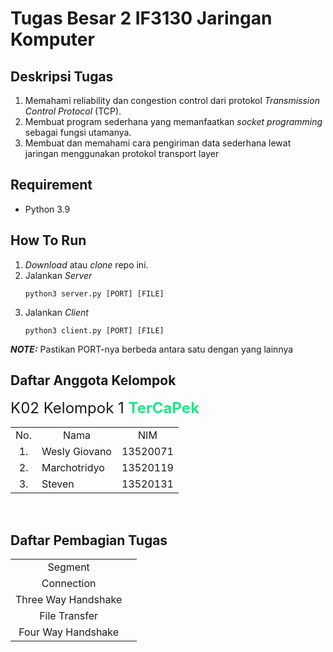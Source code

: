 # Tugas Besar 2 IF3130 Jaringan Komputer

## Deskripsi Tugas
1. Memahami reliability dan congestion control dari protokol <i>Transmission Control Protocol</i> (TCP).
2. Membuat program sederhana yang memanfaatkan <i>socket programming</i> sebagai fungsi utamanya.
3. Membuat dan memahami cara pengiriman data sederhana lewat jaringan menggunakan protokol transport layer

## Requirement
- Python 3.9

## How To Run
1. <i>Download</i> atau <i>clone</i> repo ini.
2. Jalankan <i>Server</i>
    ```
    python3 server.py [PORT] [FILE]
    ```
3. Jalankan <i>Client</i>
    ```
    python3 client.py [PORT] [FILE]
    ```
<strong><em>NOTE:</em></strong> Pastikan PORT-nya berbeda antara satu dengan yang lainnya

## Daftar Anggota Kelompok

<font size="5px">K02 Kelompok 1 <font color="#21e688"><strong>TerCaPek</strong></font></font>

<table>
    <tr>
        <td align = "center">No.</td>
        <td align = "center">Nama</td>
        <td align = "center">NIM</td>
    </tr>
    <tr>
        <td align = "center">1.</td>
        <td>Wesly Giovano</td>
        <td>13520071</td>
    </tr>
    <tr>
        <td align = "center">2.</td>
        <td>Marchotridyo</td>
        <td>13520119</td>
    </tr>
    <tr>
        <td align = "center">3.</td>
        <td>Steven</td>
        <td>13520131</td>
    </tr>
</table>

<br>

## Daftar Pembagian Tugas
<table>
    <tr>
        <td align = "center">Segment</td>
        <td align = "center"></td>
    </tr>
    <tr>
        <td align = "center">Connection</td>
        <td align = "center"></td>
    </tr>
    <tr>
        <td align = "center">Three Way Handshake</td>
        <td align = "center"></td>
    </tr>
    <tr>
        <td align = "center">File Transfer</td>
        <td align = "center"></td>
    </tr>
    <tr>
        <td align = "center">Four Way Handshake</td>
        <td align = "center"></td>
    </tr>
</table>
